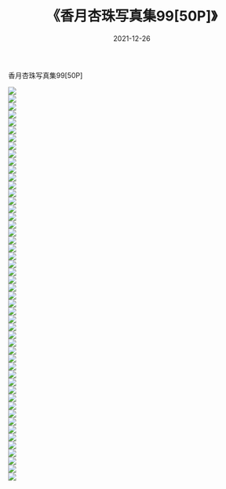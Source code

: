 ﻿---
layout: post
title:  《香月杏珠写真集99[50P]》
date:   2021-12-26
img: http://pic.660000.xyz/1:/性感/2021/香月杏珠写真集99[50P]/000.jpg
categories: [美女, 清纯, 唯美]
---

香月杏珠写真集99[50P]

  ![](http://pic.660000.xyz/1:/性感/2021/香月杏珠写真集99[50P]/001.jpg) <br> ![](http://pic.660000.xyz/1:/性感/2021/香月杏珠写真集99[50P]/002.jpg) <br> ![](http://pic.660000.xyz/1:/性感/2021/香月杏珠写真集99[50P]/003.jpg) <br> ![](http://pic.660000.xyz/1:/性感/2021/香月杏珠写真集99[50P]/004.jpg) <br> ![](http://pic.660000.xyz/1:/性感/2021/香月杏珠写真集99[50P]/005.jpg) <br> ![](http://pic.660000.xyz/1:/性感/2021/香月杏珠写真集99[50P]/006.jpg) <br> ![](http://pic.660000.xyz/1:/性感/2021/香月杏珠写真集99[50P]/007.jpg) <br> ![](http://pic.660000.xyz/1:/性感/2021/香月杏珠写真集99[50P]/008.jpg) <br> ![](http://pic.660000.xyz/1:/性感/2021/香月杏珠写真集99[50P]/009.jpg) <br> ![](http://pic.660000.xyz/1:/性感/2021/香月杏珠写真集99[50P]/010.jpg) <br> ![](http://pic.660000.xyz/1:/性感/2021/香月杏珠写真集99[50P]/011.jpg) <br> ![](http://pic.660000.xyz/1:/性感/2021/香月杏珠写真集99[50P]/012.jpg) <br> ![](http://pic.660000.xyz/1:/性感/2021/香月杏珠写真集99[50P]/013.jpg) <br> ![](http://pic.660000.xyz/1:/性感/2021/香月杏珠写真集99[50P]/014.jpg) <br> ![](http://pic.660000.xyz/1:/性感/2021/香月杏珠写真集99[50P]/015.jpg) <br> ![](http://pic.660000.xyz/1:/性感/2021/香月杏珠写真集99[50P]/016.jpg) <br> ![](http://pic.660000.xyz/1:/性感/2021/香月杏珠写真集99[50P]/017.jpg) <br> ![](http://pic.660000.xyz/1:/性感/2021/香月杏珠写真集99[50P]/018.jpg) <br> ![](http://pic.660000.xyz/1:/性感/2021/香月杏珠写真集99[50P]/019.jpg) <br> ![](http://pic.660000.xyz/1:/性感/2021/香月杏珠写真集99[50P]/020.jpg) <br> ![](http://pic.660000.xyz/1:/性感/2021/香月杏珠写真集99[50P]/021.jpg) <br> ![](http://pic.660000.xyz/1:/性感/2021/香月杏珠写真集99[50P]/022.jpg) <br> ![](http://pic.660000.xyz/1:/性感/2021/香月杏珠写真集99[50P]/023.jpg) <br> ![](http://pic.660000.xyz/1:/性感/2021/香月杏珠写真集99[50P]/024.jpg) <br> ![](http://pic.660000.xyz/1:/性感/2021/香月杏珠写真集99[50P]/025.jpg) <br> ![](http://pic.660000.xyz/1:/性感/2021/香月杏珠写真集99[50P]/026.jpg) <br> ![](http://pic.660000.xyz/1:/性感/2021/香月杏珠写真集99[50P]/027.jpg) <br> ![](http://pic.660000.xyz/1:/性感/2021/香月杏珠写真集99[50P]/028.jpg) <br> ![](http://pic.660000.xyz/1:/性感/2021/香月杏珠写真集99[50P]/029.jpg) <br> ![](http://pic.660000.xyz/1:/性感/2021/香月杏珠写真集99[50P]/030.jpg) <br> ![](http://pic.660000.xyz/1:/性感/2021/香月杏珠写真集99[50P]/031.jpg) <br> ![](http://pic.660000.xyz/1:/性感/2021/香月杏珠写真集99[50P]/032.jpg) <br> ![](http://pic.660000.xyz/1:/性感/2021/香月杏珠写真集99[50P]/033.jpg) <br> ![](http://pic.660000.xyz/1:/性感/2021/香月杏珠写真集99[50P]/034.jpg) <br> ![](http://pic.660000.xyz/1:/性感/2021/香月杏珠写真集99[50P]/035.jpg) <br> ![](http://pic.660000.xyz/1:/性感/2021/香月杏珠写真集99[50P]/036.jpg) <br> ![](http://pic.660000.xyz/1:/性感/2021/香月杏珠写真集99[50P]/037.jpg) <br> ![](http://pic.660000.xyz/1:/性感/2021/香月杏珠写真集99[50P]/038.jpg) <br> ![](http://pic.660000.xyz/1:/性感/2021/香月杏珠写真集99[50P]/039.jpg) <br> ![](http://pic.660000.xyz/1:/性感/2021/香月杏珠写真集99[50P]/040.jpg) <br> ![](http://pic.660000.xyz/1:/性感/2021/香月杏珠写真集99[50P]/041.jpg) <br> ![](http://pic.660000.xyz/1:/性感/2021/香月杏珠写真集99[50P]/042.jpg) <br> ![](http://pic.660000.xyz/1:/性感/2021/香月杏珠写真集99[50P]/043.jpg) <br> ![](http://pic.660000.xyz/1:/性感/2021/香月杏珠写真集99[50P]/044.jpg) <br> ![](http://pic.660000.xyz/1:/性感/2021/香月杏珠写真集99[50P]/045.jpg) <br> ![](http://pic.660000.xyz/1:/性感/2021/香月杏珠写真集99[50P]/046.jpg) <br> ![](http://pic.660000.xyz/1:/性感/2021/香月杏珠写真集99[50P]/047.jpg) <br> ![](http://pic.660000.xyz/1:/性感/2021/香月杏珠写真集99[50P]/048.jpg) <br> ![](http://pic.660000.xyz/1:/性感/2021/香月杏珠写真集99[50P]/049.jpg) <br> ![](http://pic.660000.xyz/1:/性感/2021/香月杏珠写真集99[50P]/050.jpg) <br>